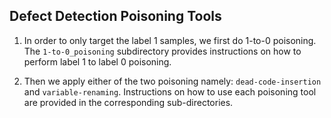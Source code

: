 ## Defect Detection Poisoning Tools

1. In order to only target the label 1 samples, we first do 1-to-0 poisoning. The `1-to-0_poisoning` subdirectory provides instructions on how to perform label 1 to label 0 poisoning.

2. Then we apply either of the two poisoning namely: `dead-code-insertion` and `variable-renaming`. Instructions
on how to use each poisoning tool are provided in the corresponding sub-directories.




